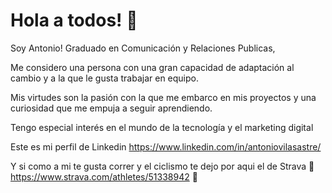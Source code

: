 # Hola a todos! 👋
Soy Antonio! Graduado en Comunicación y Relaciones Publicas, 

Me considero una persona con una gran capacidad de adaptación al cambio y a la que le gusta trabajar en equipo. 

Mis virtudes son la pasión con la que me embarco en mis proyectos y una curiosidad que me empuja a seguir aprendiendo.

Tengo especial interés en el mundo de la tecnología y el marketing digital


Este es mi perfil de Linkedin
https://www.linkedin.com/in/antoniovilasastre/


Y si como a mi te gusta correr y el ciclismo te dejo por aqui el de Strava 
🏃 https://www.strava.com/athletes/51338942 🏃

